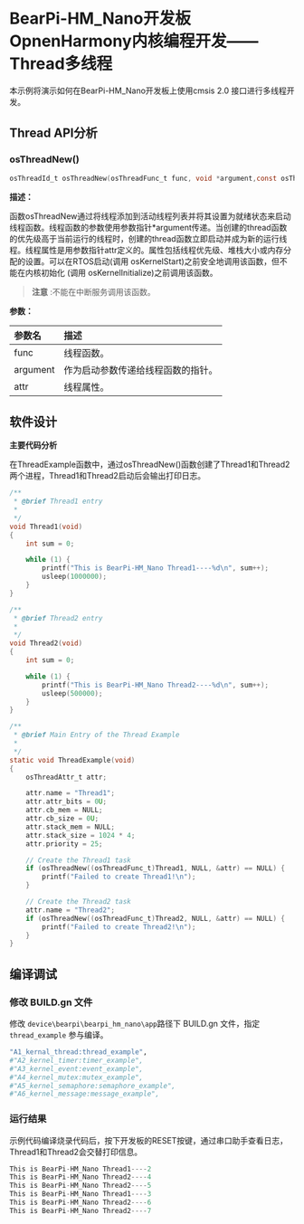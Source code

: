 # BearPi-HM_Nano开发板OpnenHarmony内核编程开发——Thread多线程
本示例将演示如何在BearPi-HM_Nano开发板上使用cmsis 2.0 接口进行多线程开发。


## Thread API分析

### osThreadNew()

```c
osThreadId_t osThreadNew(osThreadFunc_t	func, void *argument,const osThreadAttr_t *attr )	
```
**描述：**

函数osThreadNew通过将线程添加到活动线程列表并将其设置为就绪状态来启动线程函数。线程函数的参数使用参数指针*argument传递。当创建的thread函数的优先级高于当前运行的线程时，创建的thread函数立即启动并成为新的运行线程。线程属性是用参数指针attr定义的。属性包括线程优先级、堆栈大小或内存分配的设置。可以在RTOS启动(调用 osKernelStart)之前安全地调用该函数，但不能在内核初始化 (调用 osKernelInitialize)之前调用该函数。
> **注意** :不能在中断服务调用该函数。


**参数：**

|参数名|描述|
|:--|:------| 
| func | 线程函数。  |
| argument |作为启动参数传递给线程函数的指针。|
| attr |线程属性。|

## 软件设计

**主要代码分析**

在ThreadExample函数中，通过osThreadNew()函数创建了Thread1和Thread2两个进程，Thread1和Thread2启动后会输出打印日志。

```c
/**
 * @brief Thread1 entry
 * 
 */
void Thread1(void)
{
    int sum = 0;

    while (1) {
        printf("This is BearPi-HM_Nano Thread1----%d\n", sum++);
        usleep(1000000);
    }
}

/**
 * @brief Thread2 entry
 * 
 */
void Thread2(void)
{
    int sum = 0;

    while (1) {
        printf("This is BearPi-HM_Nano Thread2----%d\n", sum++);
        usleep(500000);
    }
}

/**
 * @brief Main Entry of the Thread Example
 * 
 */
static void ThreadExample(void)
{
    osThreadAttr_t attr;

    attr.name = "Thread1";
    attr.attr_bits = 0U;
    attr.cb_mem = NULL;
    attr.cb_size = 0U;
    attr.stack_mem = NULL;
    attr.stack_size = 1024 * 4;
    attr.priority = 25;

    // Create the Thread1 task
    if (osThreadNew((osThreadFunc_t)Thread1, NULL, &attr) == NULL) {
        printf("Failed to create Thread1!\n");
    }

    // Create the Thread2 task
    attr.name = "Thread2";
    if (osThreadNew((osThreadFunc_t)Thread2, NULL, &attr) == NULL) {
        printf("Failed to create Thread2!\n");
    }
}

```

## 编译调试

### 修改 BUILD.gn 文件

修改 `device\bearpi\bearpi_hm_nano\app`路径下 BUILD.gn 文件，指定 `thread_example` 参与编译。

```r
"A1_kernal_thread:thread_example",
#"A2_kernel_timer:timer_example",
#"A3_kernel_event:event_example",
#"A4_kernel_mutex:mutex_example",
#"A5_kernel_semaphore:semaphore_example",
#"A6_kernel_message:message_example",
```
    


### 运行结果

示例代码编译烧录代码后，按下开发板的RESET按键，通过串口助手查看日志，Thread1和Thread2会交替打印信息。
```c
This is BearPi-HM_Nano Thread1----2
This is BearPi-HM_Nano Thread2----4
This is BearPi-HM_Nano Thread2----5
This is BearPi-HM_Nano Thread1----3
This is BearPi-HM_Nano Thread2----6
This is BearPi-HM_Nano Thread2----7
```
